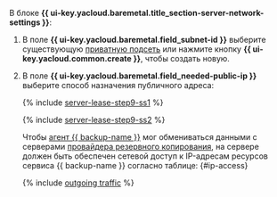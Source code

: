 В блоке **{{ ui-key.yacloud.baremetal.title_section-server-network-settings }}**:

1. В поле **{{ ui-key.yacloud.baremetal.field_subnet-id }}** выберите существующую [приватную подсеть](../../../baremetal/concepts/network.md#private-subnet) или нажмите кнопку **{{ ui-key.yacloud.common.create }}**, чтобы создать новую.
1. В поле **{{ ui-key.yacloud.baremetal.field_needed-public-ip }}** выберите способ назначения публичного адреса:

    {% include [server-lease-step9-ss1](./server-lease-step9-ss1.md) %}

    {% include [server-lease-step9-ss2](./server-lease-step9-ss2.md) %}

    Чтобы [агент {{ backup-name }}](../../../backup/concepts/agent.md) мог обмениваться данными с серверами [провайдера резервного копирования](../../../backup/concepts/index.md#providers), на сервере должен быть обеспечен сетевой доступ к IP-адресам ресурсов сервиса {{ backup-name }} согласно таблице: {#ip-access}

    {% include [outgoing traffic](../../backup/outgoing-rules.md) %}